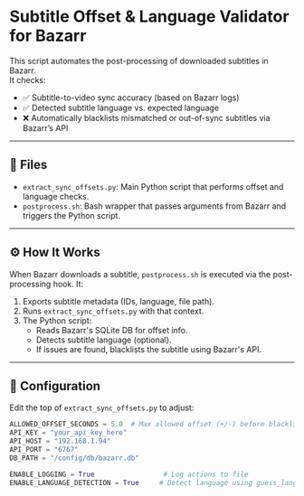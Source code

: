 # Subtitle Offset & Language Validator for Bazarr

This script automates the post-processing of downloaded subtitles in Bazarr.  
It checks:

- ✅ Subtitle-to-video sync accuracy (based on Bazarr logs)
- ✅ Detected subtitle language vs. expected language
- ❌ Automatically blacklists mismatched or out-of-sync subtitles via Bazarr’s API

---

## 📂 Files

- `extract_sync_offsets.py`: Main Python script that performs offset and language checks.
- `postprocess.sh`: Bash wrapper that passes arguments from Bazarr and triggers the Python script.

---

## ⚙️ How It Works

When Bazarr downloads a subtitle, `postprocess.sh` is executed via the post-processing hook. It:

1. Exports subtitle metadata (IDs, language, file path).
2. Runs `extract_sync_offsets.py` with that context.
3. The Python script:
   - Reads Bazarr's SQLite DB for offset info.
   - Detects subtitle language (optional).
   - If issues are found, blacklists the subtitle using Bazarr's API.

---

## 🔧 Configuration

Edit the top of `extract_sync_offsets.py` to adjust:

```python
ALLOWED_OFFSET_SECONDS = 5.0  # Max allowed offset (+/-) before blacklist
API_KEY = "your_api_key_here"
API_HOST = "192.168.1.94"
API_PORT = "6767"
DB_PATH = "/config/db/bazarr.db"

ENABLE_LOGGING = True                 # Log actions to file
ENABLE_LANGUAGE_DETECTION = True     # Detect language using guess_language

